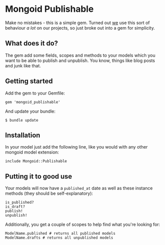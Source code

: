 # Mongoid Publishable

Make no mistakes - this is a simple gem. Turned out
[we](http://involved.com.au) use this sort of behaviour _a lot_ on our
projects, so just broke out into a gem for simplicity.

## What does it do?

The gem add some fields, scopes and methods to your models which you
want to be able to publish and unpublish. You know, things like blog
posts and junk like that.

## Getting started

Add the gem to your Gemfile:

    gem 'mongoid_publishable'

And update your bundle:

    $ bundle update

## Installation

In your model just add the following line, like you would with any
other mongoid model extension:

    include Mongoid::Publishable

## Putting it to good use

Your models will now have a `published_at` date as well as these
instance methods (they should be self-explanatory):

    is_published?
    is_draft?
    publish!
    unpublish!

Additionally, you get a couple of scopes to help find what you're
looking for:

    ModelName.published # returns all published models
    ModelName.drafts # returns all unpublished models
